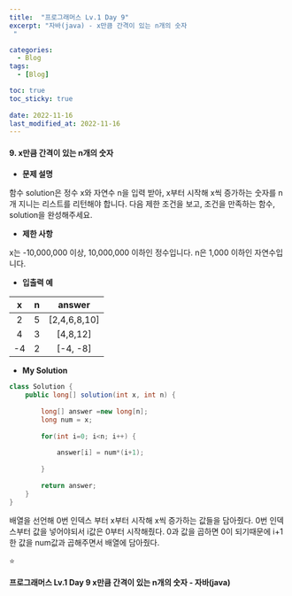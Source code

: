 ```yaml
---
title:  "프로그래머스 Lv.1 Day 9"
excerpt: "자바(java) - x만큼 간격이 있는 n개의 숫자
 "

categories:
  - Blog
tags:
  - [Blog]

toc: true
toc_sticky: true
 
date: 2022-11-16
last_modified_at: 2022-11-16
---
```


#### 9. x만큼 간격이 있는 n개의 숫자



- **문제 설명** 

함수 solution은 정수 x와 자연수 n을 입력 받아, x부터 시작해 x씩 증가하는 숫자를 n개 지니는 리스트를 리턴해야 합니다. 다음 제한 조건을 보고, 조건을 만족하는 함수, solution을 완성해주세요.

- **제한 사항**

x는 -10,000,000 이상, 10,000,000 이하인 정수입니다.
n은 1,000 이하인 자연수입니다.

- **입출력 예**

|**x**|**n**|**answer**|
|:---:|:---:|:---:|
|2|5|[2,4,6,8,10]|
|4|3|[4,8,12]|
|-4|2|[-4, -8]|



- **My Solution**

```java
class Solution {
    public long[] solution(int x, int n) {
        
        long[] answer =new long[n];
        long num = x;
        
        for(int i=0; i<n; i++) {
            
            answer[i] = num*(i+1);
            
        }
        
        return answer;
    }
}
```
배열을 선언해 0번 인덱스 부터 x부터 시작해 x씩 증가하는 값들을 담아줬다.
0번 인덱스부터 값을 넣어야되서 i값은 0부터 시작해줬다. 0과 값을 곱하면 0이 되기때문에 i+1한 값을 num값과 곱해주면서 배열에 담아줬다.


⭐

**프로그래머스 Lv.1 Day 9 x만큼 간격이 있는 n개의 숫자 - 자바(java)**